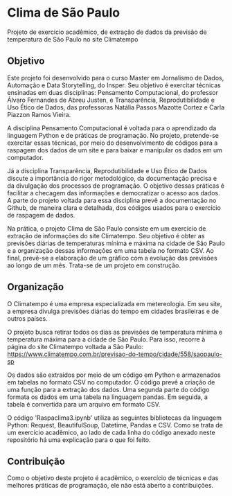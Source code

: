 # Clima de São Paulo
Projeto de exercício acadêmico, de extração de dados da previsão de temperatura de São Paulo no site Climatempo
## Objetivo
Este projeto foi desenvolvido para o curso Master em Jornalismo de Dados, Automação e Data Storytelling, do Insper. Seu objetivo é exercitar técnicas ensinadas em duas disciplinas: Pensamento Computacional, do professor Álvaro Fernandes de Abreu Justen, e Transparência, Reprodutibilidade e Uso Ético de Dados, das professoras  Natália Passos Mazotte Cortez e  Carla Piazzon Ramos Vieira.

A disciplina Pensamento Computacional é voltada para o aprendizado da linguagem Python e de práticas de programação. No projeto, pretende-se exercitar essas técnicas, por meio do desenvolvimento de códigos para a raspagem dos dados de um site e para baixar e manipular os dados em um computador.

Já a disciplina Transparência, Reprodutibilidade e Uso Ético de Dados discute a importância do rigor metodológico, da documentação precisa e da divulgação dos processos de programação. O objetivo dessas práticas é facilitar a checagem das informações e democratizar o acesso aos dados. A parte do projeto voltada para essa disciplina prevê a documentação no Github, de maneira clara e detalhada, dos códigos usados para o exercício de raspagem de dados. 

Na prática, o projeto Clima de São Paulo consiste em um exercício de extração de informações do site Climatempo. Seu objetivo é obter as previsões diárias de temperaturas mínima e máxima na cidade de São Paulo e a organização dessas informações em uma tabela no formato CSV. Ao final, prevê-se a elaboração de um gráfico com a evolução das previsões ao longo de um mês. Trata-se de um projeto em construção.

## Organização
O Climatempo é uma empresa especializada em metereologia. Em seu site, a empresa divulga previsões diárias do tempo em cidades brasileiras e de outros países.

O projeto busca retirar todos os dias as previsões de temperatura mínima e temperatura máxima para a cidade de São Paulo. Para isso, recorre à página do site Climatempo voltada a São Paulo: https://www.climatempo.com.br/previsao-do-tempo/cidade/558/saopaulo-sp

Os dados são extraídos por meio de um código em Python e armazenados em tabelas no formato CSV no computador. O código prevê a criação de uma função para a extração dos dados. Uma segunda parte do código formata os dados em uma tabela na linguagem pandas. Em seguida, a tabela é convertida para um arquivo em formato CSV.

O código 'Raspaclima3.ipynb' utiliza as seguintes bibliotecas da linguagem Python: Request, BeautifulSoup, Datetime, Pandas e CSV. Como se trata de um exercício acadêmico, ao lado de cada linha do código anexado neste repositório há uma explicação para o que foi feito.  

## Contribuição

Como o objetivo deste projeto é acadêmico, o exercício de técnicas e das melhores práticas de programação, ele não está aberto a contribuições.

